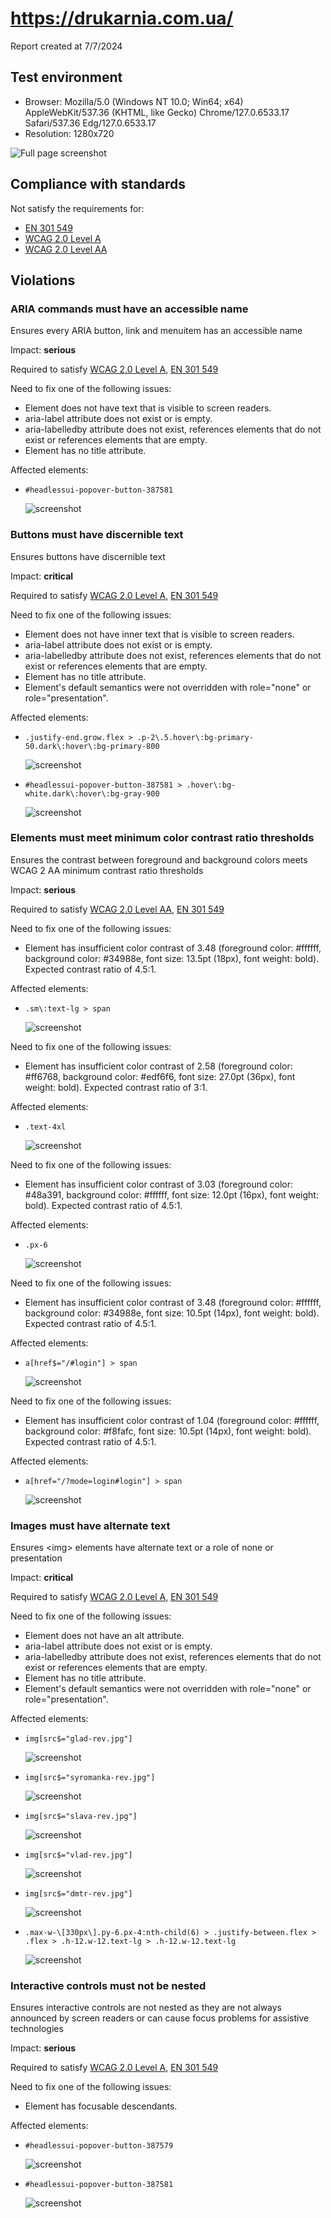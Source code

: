 # https://drukarnia.com.ua/

Report created at 7/7/2024

## Test environment

- Browser: Mozilla/5.0 (Windows NT 10.0; Win64; x64) AppleWebKit/537.36 (KHTML, like Gecko) Chrome/127.0.6533.17 Safari/537.36 Edg/127.0.6533.17
- Resolution: 1280x720

![Full page screenshot](screenshots/1-0.jpg)

## Compliance with standards

Not satisfy the requirements for:

- [EN 301 549](https://www.etsi.org/deliver/etsi_en/301500_301599/301549/03.02.01_60/en_301549v030201p.pdf)
- [WCAG 2.0 Level A](https://www.w3.org/TR/WCAG20/)
- [WCAG 2.0 Level AA](https://www.w3.org/TR/WCAG20/)

## Violations

### ARIA commands must have an accessible name

Ensures every ARIA button, link and menuitem has an accessible name

Impact: **serious**

Required to satisfy [WCAG 2.0 Level A](https://www.w3.org/TR/WCAG20/), [EN 301 549](https://www.etsi.org/deliver/etsi_en/301500_301599/301549/03.02.01_60/en_301549v030201p.pdf)

Need to fix one of the following issues:

- Element does not have text that is visible to screen readers.
- aria-label attribute does not exist or is empty.
- aria-labelledby attribute does not exist, references elements that do not exist or references elements that are empty.
- Element has no title attribute.

Affected elements:

- `#headlessui-popover-button-387581`

	![screenshot](screenshots/2-0.jpg)

### Buttons must have discernible text

Ensures buttons have discernible text

Impact: **critical**

Required to satisfy [WCAG 2.0 Level A](https://www.w3.org/TR/WCAG20/), [EN 301 549](https://www.etsi.org/deliver/etsi_en/301500_301599/301549/03.02.01_60/en_301549v030201p.pdf)

Need to fix one of the following issues:

- Element does not have inner text that is visible to screen readers.
- aria-label attribute does not exist or is empty.
- aria-labelledby attribute does not exist, references elements that do not exist or references elements that are empty.
- Element has no title attribute.
- Element&#039;s default semantics were not overridden with role=&quot;none&quot; or role=&quot;presentation&quot;.

Affected elements:

- `.justify-end.grow.flex > .p-2\.5.hover\:bg-primary-50.dark\:hover\:bg-primary-800`

	![screenshot](screenshots/3-0.jpg)
- `#headlessui-popover-button-387581 > .hover\:bg-white.dark\:hover\:bg-gray-900`

	![screenshot](screenshots/4-0.jpg)

### Elements must meet minimum color contrast ratio thresholds

Ensures the contrast between foreground and background colors meets WCAG 2 AA minimum contrast ratio thresholds

Impact: **serious**

Required to satisfy [WCAG 2.0 Level AA](https://www.w3.org/TR/WCAG20/), [EN 301 549](https://www.etsi.org/deliver/etsi_en/301500_301599/301549/03.02.01_60/en_301549v030201p.pdf)

Need to fix one of the following issues:

- Element has insufficient color contrast of 3.48 (foreground color: #ffffff, background color: #34988e, font size: 13.5pt (18px), font weight: bold). Expected contrast ratio of 4.5:1.

Affected elements:

- `.sm\:text-lg > span`

	![screenshot](screenshots/5-0.jpg)

Need to fix one of the following issues:

- Element has insufficient color contrast of 2.58 (foreground color: #ff6768, background color: #edf6f6, font size: 27.0pt (36px), font weight: bold). Expected contrast ratio of 3:1.

Affected elements:

- `.text-4xl`

	![screenshot](screenshots/6-0.jpg)

Need to fix one of the following issues:

- Element has insufficient color contrast of 3.03 (foreground color: #48a391, background color: #ffffff, font size: 12.0pt (16px), font weight: bold). Expected contrast ratio of 4.5:1.

Affected elements:

- `.px-6`

	![screenshot](screenshots/7-0.jpg)

Need to fix one of the following issues:

- Element has insufficient color contrast of 3.48 (foreground color: #ffffff, background color: #34988e, font size: 10.5pt (14px), font weight: bold). Expected contrast ratio of 4.5:1.

Affected elements:

- `a[href$="/#login"] > span`

	![screenshot](screenshots/8-0.jpg)

Need to fix one of the following issues:

- Element has insufficient color contrast of 1.04 (foreground color: #ffffff, background color: #f8fafc, font size: 10.5pt (14px), font weight: bold). Expected contrast ratio of 4.5:1.

Affected elements:

- `a[href="/?mode=login#login"] > span`

	![screenshot](screenshots/9-0.jpg)

### Images must have alternate text

Ensures &lt;img&gt; elements have alternate text or a role of none or presentation

Impact: **critical**

Required to satisfy [WCAG 2.0 Level A](https://www.w3.org/TR/WCAG20/), [EN 301 549](https://www.etsi.org/deliver/etsi_en/301500_301599/301549/03.02.01_60/en_301549v030201p.pdf)

Need to fix one of the following issues:

- Element does not have an alt attribute.
- aria-label attribute does not exist or is empty.
- aria-labelledby attribute does not exist, references elements that do not exist or references elements that are empty.
- Element has no title attribute.
- Element&#039;s default semantics were not overridden with role=&quot;none&quot; or role=&quot;presentation&quot;.

Affected elements:

- `img[src$="glad-rev.jpg"]`

	![screenshot](screenshots/10-0.jpg)
- `img[src$="syromanka-rev.jpg"]`

	![screenshot](screenshots/11-0.jpg)
- `img[src$="slava-rev.jpg"]`

	![screenshot](screenshots/12-0.jpg)
- `img[src$="vlad-rev.jpg"]`

	![screenshot](screenshots/13-0.jpg)
- `img[src$="dmtr-rev.jpg"]`

	![screenshot](screenshots/14-0.jpg)
- `.max-w-\[330px\].py-6.px-4:nth-child(6) > .justify-between.flex > .flex > .h-12.w-12.text-lg > .h-12.w-12.text-lg`

	![screenshot](screenshots/15-0.jpg)

### Interactive controls must not be nested

Ensures interactive controls are not nested as they are not always announced by screen readers or can cause focus problems for assistive technologies

Impact: **serious**

Required to satisfy [WCAG 2.0 Level A](https://www.w3.org/TR/WCAG20/), [EN 301 549](https://www.etsi.org/deliver/etsi_en/301500_301599/301549/03.02.01_60/en_301549v030201p.pdf)

Need to fix one of the following issues:

- Element has focusable descendants.

Affected elements:

- `#headlessui-popover-button-387579`

	![screenshot](screenshots/16-0.jpg)
- `#headlessui-popover-button-387581`

	![screenshot](screenshots/17-0.jpg)

